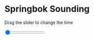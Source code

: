 <h1>Springbok Sounding</h1>
<p>Drag the slider to change the time</p>

<div class="slidecontainer">
<input oninput='setImage(this)' class="slider" type="range" min="0" max="5" value="0" step="1" />
<img id='img'/>
</div>

<script>
var img = document.getElementById('img');
var img_array = ['/assets/images/skwt/skd_spr_wrfout_d01_2020-07-10_12:00:00.png',
'/assets/images/skwt/skd_spr_wrfout_d01_2020-07-10_18:00:00.png',
'/assets/images/skwt/skd_spr_wrfout_d01_2020-07-11_00:00:00.png',
'/assets/images/skwt/skd_spr_wrfout_d01_2020-07-11_06:00:00.png',
'/assets/images/skwt/skd_spr_wrfout_d01_2020-07-11_12:00:00.png',];
function setImage(obj)
{
        var value = obj.value;
        img.src = img_array[value];

}
</script>
